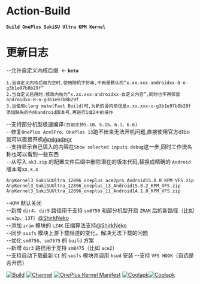 # Action-Build
**```Build OnePlus SukiSU Ultra KPM Kernel```**
# 更新日志
--允许自定义内核后缀  <- **`beta`**  
```
1.当自定义内核后缀为空时,使用随机字符串,不再是默认的“x.xx.xxx-androidxx-8-o-g3b1e97b8b29f”
2.当自定义启用时,修改内核为“x.xx.xxx-androidxx-自定义内容”,同时也不再保留androidxx-8-o-g3b1e97b8b29f
3.当使用clang make(Fast Build)时,为新的源内核信息x.xx.xxx-o-g3b1e97b8b29f添加缺失的内核android版本号,再进行1或2中的操作
```  
--支持部分机型极速编译`(目前支持5.10、5.15、6.1、6.6)`  
--修复`OnePlus Ace5Pro、OnePlus 13`跑不出来无法开机问题,直接使用官方dtbo就可以直接开机[@reigadegr](https://github.com/reigadegr)  
--支持显示自己填入的内容在`Show selected inputs debug`这一步,同时工作流名称也可以看到一些东西  
--从写入 `ak3.zip` 的配置文件后缀中删除潜在的版本代码,替换成精确的 `Android` 版本号`XX.X.X`
```
AnyKernel3_SukiSUUltra_12896_oneplus_ace2pro_Android15.0.0_KPM_VFS.zip
AnyKernel3_SukiSUUltra_12896_oneplus_13_Android15.0.2_KPM_VFS.zip
AnyKernel3_SukiSUUltra_12896_oneplus_11_Android14.1.0_KPM_VFS.zip
```
--`KPM` 默认关闭  
--新增 `dir4`、`dir5` 路径用于支持 `sm8750` 和部分机型开启 `ZRAM` 后的新路径（比如 `ace2p`、`13T`）[@ShirkNeko](https://github.com/ShirkNeko)  
--添加 `zram` 模块的 `LZ4K` 压缩算法支持[@ShirkNeko](https://github.com/ShirkNeko)  
--同步 `susfs` 模块上游下载频道的变化，解决无法下载的问题  
--优化 `sm8750`、`sm7675` 的 `build` 方案  
--新增 `dir3` 路径用于支持 `sm8475`（比如 `ace2`）  
--支持自动下载最新 `CI` 的 `susfs` 模块并调用 `ksud` 安装
--支持 `VFS HOOK`（自选是否开启）

[![Build](https://img.shields.io/badge/GitHub%20Actions-Build-181717?logo=github&logoColor=white&style=flat-square)](https://github.com/Numbersf/Action-Build/actions/workflows/Build%20SukiSU%20Ultra%20OnePlus.yml) [![Channel](https://img.shields.io/badge/Follow-Telegram-blue.svg?logo=telegram)](https://t.me/taichi91) [![OnePlus Kernel Manifest](https://img.shields.io/badge/OnePlus%20Kernel%20Manifest-EB0029?logo=oneplus&logoColor=white&style=flat-square)](https://github.com/OnePlusOSS/kernel_manifest) [![Coolapk](https://img.shields.io/badge/Follow-Coolapk-3DDC84?style=flat-square&logo=android&logoColor=white)](http://www.coolapk.com/u/28259173)[![Coolapk](https://img.shields.io/badge/Follow-Coolapk-3DDC84?style=flat-square&logo=android&logoColor=white)](http://www.coolapk.com/u/23244807)
